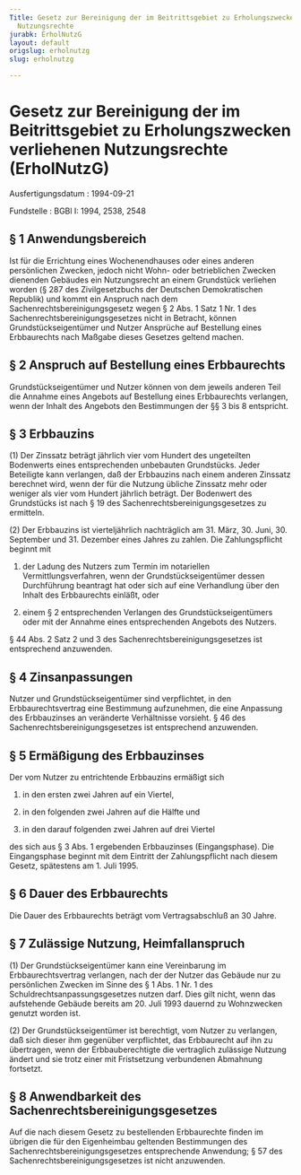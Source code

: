 ```yaml
---
Title: Gesetz zur Bereinigung der im Beitrittsgebiet zu Erholungszwecken verliehenen
  Nutzungsrechte
jurabk: ErholNutzG
layout: default
origslug: erholnutzg
slug: erholnutzg

---
```


# Gesetz zur Bereinigung der im Beitrittsgebiet zu Erholungszwecken verliehenen Nutzungsrechte (ErholNutzG)

Ausfertigungsdatum
:   1994-09-21

Fundstelle
:   BGBl I: 1994, 2538, 2548



## § 1 Anwendungsbereich

Ist für die Errichtung eines Wochenendhauses oder eines anderen persönlichen Zwecken, jedoch nicht Wohn- oder betrieblichen Zwecken dienenden Gebäudes ein Nutzungsrecht an einem Grundstück verliehen worden (§ 287 des Zivilgesetzbuchs der Deutschen Demokratischen Republik) und kommt ein Anspruch nach dem Sachenrechtsbereinigungsgesetz wegen § 2 Abs. 1 Satz 1 Nr. 1 des Sachenrechtsbereinigungsgesetzes nicht in Betracht, können Grundstückseigentümer und Nutzer Ansprüche auf Bestellung eines Erbbaurechts nach Maßgabe dieses Gesetzes geltend machen.


## § 2 Anspruch auf Bestellung eines Erbbaurechts

Grundstückseigentümer und Nutzer können von dem jeweils anderen Teil die Annahme eines Angebots auf Bestellung eines Erbbaurechts verlangen, wenn der Inhalt des Angebots den Bestimmungen der §§ 3 bis 8 entspricht.


## § 3 Erbbauzins

(1) Der Zinssatz beträgt jährlich vier vom Hundert des ungeteilten Bodenwerts eines entsprechenden unbebauten Grundstücks. Jeder Beteiligte kann verlangen, daß der Erbbauzins nach einem anderen Zinssatz berechnet wird, wenn der für die Nutzung übliche Zinssatz mehr oder weniger als vier vom Hundert jährlich beträgt. Der Bodenwert des Grundstücks ist nach § 19 des Sachenrechtsbereinigungsgesetzes zu ermitteln.

(2) Der Erbbauzins ist vierteljährlich nachträglich am 31. März, 30. Juni, 30. September und 31. Dezember eines Jahres zu zahlen. Die Zahlungspflicht beginnt mit

1.  der Ladung des Nutzers zum Termin im notariellen Vermittlungsverfahren, wenn der Grundstückseigentümer dessen Durchführung beantragt hat oder sich auf eine Verhandlung über den Inhalt des Erbbaurechts einläßt, oder


2.  einem § 2 entsprechenden Verlangen des Grundstückseigentümers oder mit der Annahme eines entsprechenden Angebots des Nutzers.



§ 44 Abs. 2 Satz 2 und 3 des Sachenrechtsbereinigungsgesetzes ist entsprechend anzuwenden.


## § 4 Zinsanpassungen

Nutzer und Grundstückseigentümer sind verpflichtet, in den Erbbaurechtsvertrag eine Bestimmung aufzunehmen, die eine Anpassung des Erbbauzinses an veränderte Verhältnisse vorsieht. § 46 des Sachenrechtsbereinigungsgesetzes ist entsprechend anzuwenden.


## § 5 Ermäßigung des Erbbauzinses

Der vom Nutzer zu entrichtende Erbbauzins ermäßigt sich

1.  in den ersten zwei Jahren auf ein Viertel,


2.  in den folgenden zwei Jahren auf die Hälfte und


3.  in den darauf folgenden zwei Jahren auf drei Viertel



des sich aus § 3 Abs. 1 ergebenden Erbbauzinses (Eingangsphase). Die Eingangsphase beginnt mit dem Eintritt der Zahlungspflicht nach diesem Gesetz, spätestens am 1. Juli 1995.


## § 6 Dauer des Erbbaurechts

Die Dauer des Erbbaurechts beträgt vom Vertragsabschluß an 30 Jahre.


## § 7 Zulässige Nutzung, Heimfallanspruch

(1) Der Grundstückseigentümer kann eine Vereinbarung im Erbbaurechtsvertrag verlangen, nach der der Nutzer das Gebäude nur zu persönlichen Zwecken im Sinne des § 1 Abs. 1 Nr. 1 des Schuldrechtsanpassungsgesetzes nutzen darf. Dies gilt nicht, wenn das aufstehende Gebäude bereits am 20. Juli 1993 dauernd zu Wohnzwecken genutzt worden ist.

(2) Der Grundstückseigentümer ist berechtigt, vom Nutzer zu verlangen, daß sich dieser ihm gegenüber verpflichtet, das Erbbaurecht auf ihn zu übertragen, wenn der Erbbauberechtigte die vertraglich zulässige Nutzung ändert und sie trotz einer mit Fristsetzung verbundenen Abmahnung fortsetzt.


## § 8 Anwendbarkeit des Sachenrechtsbereinigungsgesetzes

Auf die nach diesem Gesetz zu bestellenden Erbbaurechte finden im übrigen die für den Eigenheimbau geltenden Bestimmungen des Sachenrechtsbereinigungsgesetzes entsprechende Anwendung; § 57 des Sachenrechtsbereinigungsgesetzes ist nicht anzuwenden.

